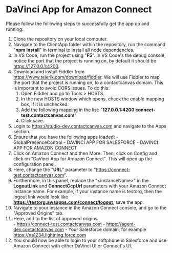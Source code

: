 
# DaVinci App for Amazon Connect
Please follow the following steps to successfully get the app up and running:

 1. Clone the repository on your local computer.
 2. Navigate to the ClientApp folder within the repository, run the command "**npm install**" in terminal to install all node dependencies.
 3. In VS Code, run the project using "**F5**". In VS Code's the debug console, notice the port that the project is running on, by default it should be https://127.0.0.1:4200.
 4.   Download and install Fiddler from https://www.telerik.com/download/fiddler. We will use Fiddler to map the port that the project is running on, to a contactcanvas domain. This is important to avoid CORS issues. To do this:
        1. Open Fiddler and go to Tools > HOSTS.
        2. In the new HOSTS window which opens, check the enable mapping box, if it is unchecked.
        3. Add the following mapping in the list: "**127.0.0.1:4200 connect-test.contactcanvas.com**"
        4. Click save.
5. Login to https://studio-dev.contactcanvas.com and navigate to the Apps section.
6. Ensure that you have the following apps loaded:
        - GlobalPresenceControl
        - DAVINCI APP FOR SALESFORCE
        - DAVINCI APP FOR AMAZON CONNECT 
7. Click on Amazon Connect and then More. Then, click on Config and click on "DaVinci App for Amazon Connect".  This will open up the configuration panel.
8. Here, change the "**URL**" parameter to "https://connect-test.contactcanvas.com". 
9. Furthermore, in this panel, replace the "\<instanceName>" in the **LogoutLink** and **ConnectCcpUrl** parameters with your Amazon Connect instance name. For example, if your instance name is testorg, then the logout link would look like **https://testorg.awsapps.com/connect/logout**, save the app.
10. Navigate to your instance in the  Amazon Connect console, and go to the "Approved Origins" tab.
11. Here, add to the list of approved origins:   
        - https://connect-test.contactcanvas.com
        - https://agent-dev.contactcanvas.com
        - Your Salesforce domain, for example https://na1234.lightning.force.com
12. You should now be able to login to your softphone in Salesforce and use Amazon Connect with either DaVinci UI or Connect's UI.

